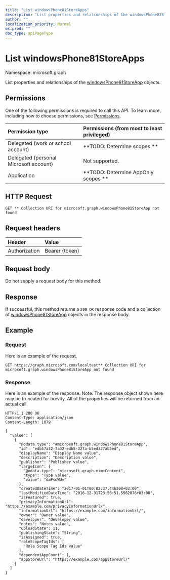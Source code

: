 ```yaml
---
title: "List windowsPhone81StoreApps"
description: "List properties and relationships of the windowsPhone81StoreApp objects."
author: ""
localization_priority: Normal
ms.prod: ""
doc_type: apiPageType
---
```


# List windowsPhone81StoreApps

Namespace: microsoft.graph

List properties and relationships of the [windowsPhone81StoreApp](../resources/windowsphone81storeapp.md) objects.

## Permissions
One of the following permissions is required to call this API. To learn more, including how to choose permissions, see [Permissions](/concepts/permissions-reference.md).

|Permission type|Permissions (from most to least privileged)|
|:---|:---|
|Delegated (work or school account)|**TODO: Determine scopes **|
|Delegated (personal Microsoft account)|Not supported.|
|Application|**TODO: Determine AppOnly scopes **|

## HTTP Request
<!-- {
  "blockType": "ignored"
}
-->
``` http
GET ** Collection URI for microsoft.graph.windowsPhone81StoreApp not found
```

## Request headers
|Header|Value|
|:---|:---|
|Authorization|Bearer {token}|

## Request body
Do not supply a request body for this method.

## Response
If successful, this method returns a `200 OK` response code and a collection of [windowsPhone81StoreApp](../resources/windowsphone81storeapp.md) objects in the response body.

## Example

### Request
Here is an example of the request.
<!-- {
  "blockType": "request",
  "name": "get_windowsphone81storeapp"
}
-->
``` http
GET https://graph.microsoft.com/localtest** Collection URI for microsoft.graph.windowsPhone81StoreApp not found
```

### Response
Here is an example of the response. Note: The response object shown here may be truncated for brevity. All of the properties will be returned from an actual call.
<!-- {
  "blockType": "response",
  "truncated": true,
  "@odata.type": "collection(microsoft.graph.windowsphone81storeapp)"
}
-->
``` http
HTTP/1.1 200 OK
Content-Type: application/json
Content-Length: 1079

{
  "value": [
    {
      "@odata.type": "#microsoft.graph.windowsPhone81StoreApp",
      "id": "edb57a32-7a32-edb5-327a-b5ed327ab5ed",
      "displayName": "Display Name value",
      "description": "Description value",
      "publisher": "Publisher value",
      "largeIcon": {
        "@odata.type": "microsoft.graph.mimeContent",
        "type": "Type value",
        "value": "dmFsdWU="
      },
      "createdDateTime": "2017-01-01T00:02:37.446308+03:00",
      "lastModifiedDateTime": "2016-12-31T23:56:51.5562076+03:00",
      "isFeatured": true,
      "privacyInformationUrl": "https://example.com/privacyInformationUrl/",
      "informationUrl": "https://example.com/informationUrl/",
      "owner": "Owner value",
      "developer": "Developer value",
      "notes": "Notes value",
      "uploadState": 11,
      "publishingState": "String",
      "isAssigned": true,
      "roleScopeTagIds": [
        "Role Scope Tag Ids value"
      ],
      "dependentAppCount": 1,
      "appStoreUrl": "https://example.com/appStoreUrl/"
    }
  ]
}
```

